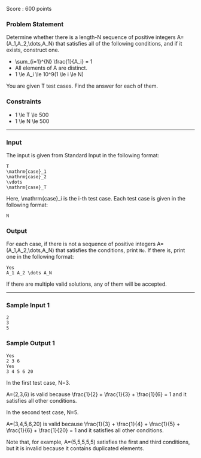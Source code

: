 Score : 600 points

### Problem Statement

Determine whether there is a length-N sequence of positive integers A=(A\_1,A\_2,\dots,A\_N) that satisfies all of the following conditions, and if it exists, construct one.

* \sum\_{i=1}^{N} \frac{1}{A\_i} = 1
* All elements of A are distinct.
* 1 \le A\_i \le 10^9(1 \le i \le N)

You are given T test cases. Find the answer for each of them.

### Constraints

* 1 \le T \le 500
* 1 \le N \le 500

---

### Input

The input is given from Standard Input in the following format:

```
T
\mathrm{case}_1
\mathrm{case}_2
\vdots
\mathrm{case}_T
```

Here, \mathrm{case}\_i is the i-th test case. Each test case is given in the following format:

```
N
```

### Output

For each case, if there is not a sequence of positive integers A=(A\_1,A\_2,\dots,A\_N) that satisfies the conditions, print `No`. If there is, print one in the following format:

```
Yes
A_1 A_2 \dots A_N
```

If there are multiple valid solutions, any of them will be accepted.

---

### Sample Input 1

```
2
3
5
```

### Sample Output 1

```
Yes
2 3 6 
Yes
3 4 5 6 20 
```

In the first test case, N=3.

A=(2,3,6) is valid because \frac{1}{2} + \frac{1}{3} + \frac{1}{6} = 1 and it satisfies all other conditions.

In the second test case, N=5.

A=(3,4,5,6,20) is valid because \frac{1}{3} + \frac{1}{4} + \frac{1}{5} + \frac{1}{6} + \frac{1}{20} = 1 and it satisfies all other conditions.

Note that, for example, A=(5,5,5,5,5) satisfies the first and third conditions, but it is invalid because it contains duplicated elements.